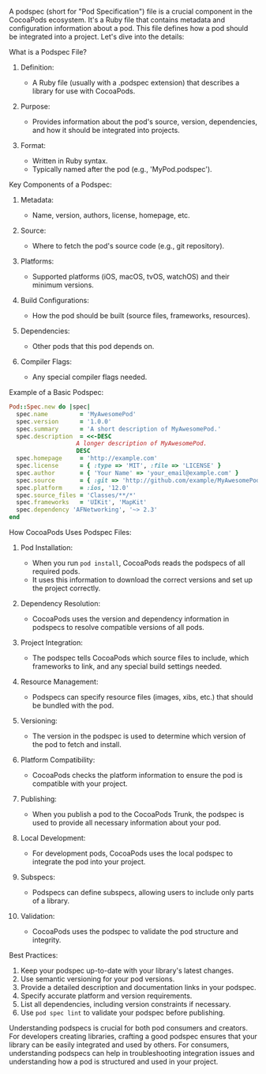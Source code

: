 A podspec (short for "Pod Specification") file is a crucial component in the CocoaPods ecosystem. It's a Ruby file that contains metadata and configuration information about a pod. This file defines how a pod should be integrated into a project. Let's dive into the details:

What is a Podspec File?

1. Definition:
   - A Ruby file (usually with a .podspec extension) that describes a library for use with CocoaPods.

2. Purpose:
   - Provides information about the pod's source, version, dependencies, and how it should be integrated into projects.

3. Format:
   - Written in Ruby syntax.
   - Typically named after the pod (e.g., 'MyPod.podspec').

Key Components of a Podspec:

1. Metadata:
   - Name, version, authors, license, homepage, etc.

2. Source:
   - Where to fetch the pod's source code (e.g., git repository).

3. Platforms:
   - Supported platforms (iOS, macOS, tvOS, watchOS) and their minimum versions.

4. Build Configurations:
   - How the pod should be built (source files, frameworks, resources).

5. Dependencies:
   - Other pods that this pod depends on.

6. Compiler Flags:
   - Any special compiler flags needed.

Example of a Basic Podspec:

```ruby
Pod::Spec.new do |spec|
  spec.name         = 'MyAwesomePod'
  spec.version      = '1.0.0'
  spec.summary      = 'A short description of MyAwesomePod.'
  spec.description  = <<-DESC
                   A longer description of MyAwesomePod.
                   DESC
  spec.homepage     = 'http://example.com'
  spec.license      = { :type => 'MIT', :file => 'LICENSE' }
  spec.author       = { 'Your Name' => 'your_email@example.com' }
  spec.source       = { :git => 'http://github.com/example/MyAwesomePod.git', :tag => spec.version.to_s }
  spec.platform     = :ios, '12.0'
  spec.source_files = 'Classes/**/*'
  spec.frameworks   = 'UIKit', 'MapKit'
  spec.dependency 'AFNetworking', '~> 2.3'
end
```

How CocoaPods Uses Podspec Files:

1. Pod Installation:
   - When you run `pod install`, CocoaPods reads the podspecs of all required pods.
   - It uses this information to download the correct versions and set up the project correctly.

2. Dependency Resolution:
   - CocoaPods uses the version and dependency information in podspecs to resolve compatible versions of all pods.

3. Project Integration:
   - The podspec tells CocoaPods which source files to include, which frameworks to link, and any special build settings needed.

4. Resource Management:
   - Podspecs can specify resource files (images, xibs, etc.) that should be bundled with the pod.

5. Versioning:
   - The version in the podspec is used to determine which version of the pod to fetch and install.

6. Platform Compatibility:
   - CocoaPods checks the platform information to ensure the pod is compatible with your project.

7. Publishing:
   - When you publish a pod to the CocoaPods Trunk, the podspec is used to provide all necessary information about your pod.

8. Local Development:
   - For development pods, CocoaPods uses the local podspec to integrate the pod into your project.

9. Subspecs:
   - Podspecs can define subspecs, allowing users to include only parts of a library.

10. Validation:
    - CocoaPods uses the podspec to validate the pod structure and integrity.

Best Practices:

1. Keep your podspec up-to-date with your library's latest changes.
2. Use semantic versioning for your pod versions.
3. Provide a detailed description and documentation links in your podspec.
4. Specify accurate platform and version requirements.
5. List all dependencies, including version constraints if necessary.
6. Use `pod spec lint` to validate your podspec before publishing.

Understanding podspecs is crucial for both pod consumers and creators. For developers creating libraries, crafting a good podspec ensures that your library can be easily integrated and used by others. For consumers, understanding podspecs can help in troubleshooting integration issues and understanding how a pod is structured and used in your project.